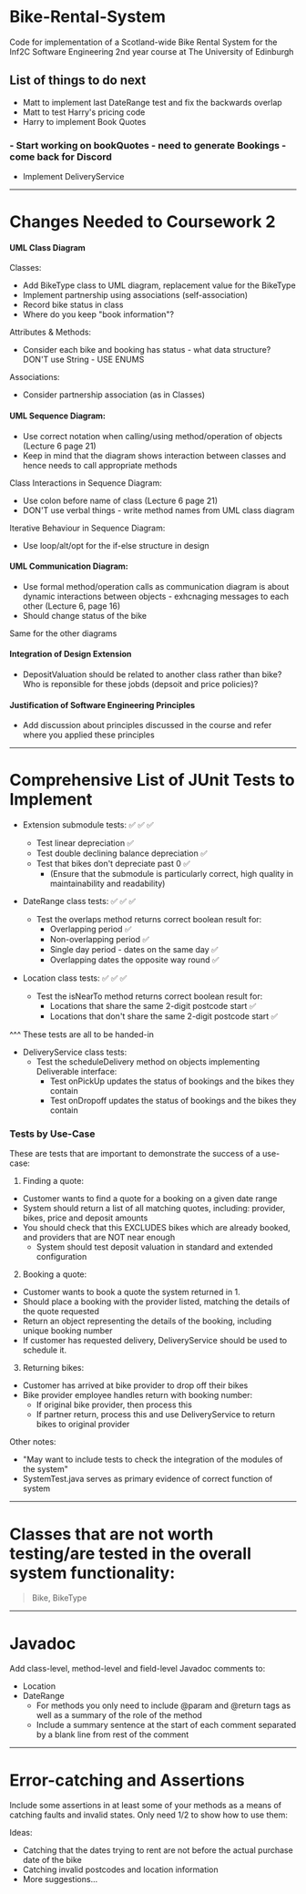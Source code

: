 # Bike-Rental-System
Code for implementation of a Scotland-wide Bike Rental System for the Inf2C Software Engineering 2nd year course at The University of Edinburgh

## List of things to do next
- Matt to implement last DateRange test and fix the backwards overlap
- Matt to test Harry's pricing code
- Harry to implement Book Quotes

### - Start working on bookQuotes - need to generate Bookings - come back for Discord
- Implement DeliveryService

- - - -
# Changes Needed to Coursework 2

#### UML Class Diagram
Classes:
* Add BikeType class to UML diagram, replacement value for the BikeType
* Implement partnership using associations (self-association)
* Record bike status in class
* Where do you keep "book information"?

Attributes & Methods:
* Consider each bike and booking has status - what data structure? DON'T use String - USE ENUMS

Associations:
* Consider partnership association (as in Classes)

#### UML Sequence Diagram:
* Use correct notation when calling/using method/operation of objects (Lecture 6 page 21)
* Keep in mind that the diagram shows interaction between classes and hence needs to call appropriate methods

Class Interactions in Sequence Diagram:
* Use colon before name of class (Lecture 6 page 21)
* DON'T use verbal things - write method names from UML class diagram

Iterative Behaviour in Sequence Diagram:
* Use loop/alt/opt for the if-else structure in design

#### UML Communication Diagram:
* Use formal method/operation calls as communication diagram is about dynamic interactions between objects - exhcnaging messages to each other (Lecture 6, page 16)
* Should change status of the bike

Same for the other diagrams

#### Integration of Design Extension
* DepositValuation should be related to another class rather than bike? Who is reponsible for these jobds (depsoit and price policies)?

#### Justification of Software Engineering Principles
* Add discussion about principles discussed in the course and refer where you applied these principles

- - - -

# Comprehensive List of JUnit Tests to Implement

* Extension submodule tests: :white_check_mark: :white_check_mark: :white_check_mark:
  * Test linear depreciation :white_check_mark:
  * Test double declining balance depreciation :white_check_mark:
  * Test that bikes don't depreciate past 0 :white_check_mark:
    * (Ensure that the submodule is particularly correct, high quality in maintainability and readability)
    
* DateRange class tests: :white_check_mark: :white_check_mark: :white_check_mark:
  * Test the overlaps method returns correct boolean result for:
    * Overlapping period :white_check_mark:
    * Non-overlapping period :white_check_mark:
    * Single day period - dates on the same day :white_check_mark:
    * Overlapping dates the opposite way round :white_check_mark:
    
* Location class tests: :white_check_mark: :white_check_mark: :white_check_mark:
  * Test the isNearTo method returns correct boolean result for:
    * Locations that share the same 2-digit postcode start :white_check_mark:
    * Locations that don't share the same 2-digit postcode start :white_check_mark:

^^^ These tests are all to be handed-in

* DeliveryService class tests:
  * Test the scheduleDelivery method on objects implementing Deliverable interface:
    * Test onPickUp updates the status of bookings and the bikes they contain
    * Test onDropoff updates the status of bookings and the bikes they contain

### Tests by Use-Case

These are tests that are important to demonstrate the success of a use-case:

1. Finding a quote:
  * Customer wants to find a quote for a booking on a given date range
  * System should return a list of all matching quotes, including: provider, bikes, price and deposit amounts
  * You should check that this EXCLUDES bikes which are already booked, and providers that are NOT near enough
    * System should test deposit valuation in standard and extended configuration
    
2. Booking a quote:
  * Customer wants to book a quote the system returned in 1.
  * Should place a booking with the provider listed, matching the details of the quote requested
  * Return an object representing the details of the booking, including unique booking number
  * If customer has requested delivery, DeliveryService should be used to schedule it.
  
3. Returning bikes:
  * Customer has arrived at bike provider to drop off their bikes
  * Bike provider employee handles return with booking number:
    * If original bike provider, then process this
    * If partner return, process this and use DeliveryService to return bikes to original provider

Other notes:
* "May want to include tests to check the integration of the modules of the system"
* SystemTest.java serves as primary evidence of correct function of system

- - - -

# Classes that are not worth testing/are tested in the overall system functionality:
> Bike, BikeType

- - - -

# Javadoc

Add class-level, method-level and field-level Javadoc comments to:

* Location
* DateRange
  * For methods you only need to include @param and @return tags as well as a summary of the role of the method
  * Include a summary sentence at the start of each comment separated by a blank line from rest of the comment
  
- - - -

# Error-catching and Assertions

Include some assertions in at least some of your methods as a means of catching faults and invalid states. Only need 1/2 to show how to use them:

Ideas:
* Catching that the dates trying to rent are not before the actual purchase date of the bike
* Catching invalid postcodes and location information
* More suggestions...
